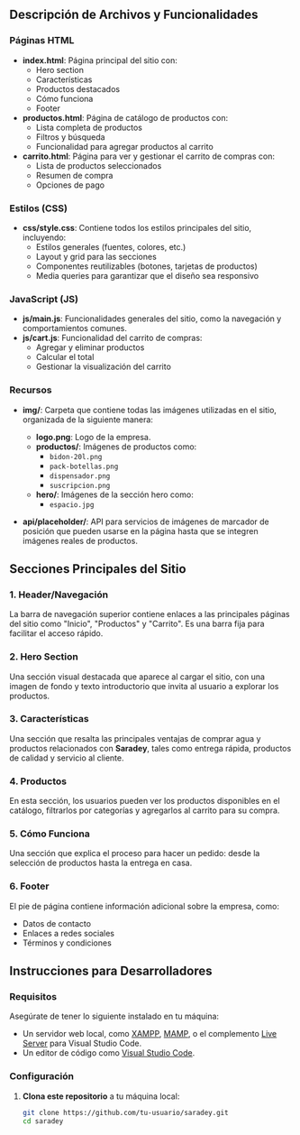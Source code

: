 
## Descripción de Archivos y Funcionalidades

### Páginas HTML
- **index.html**: Página principal del sitio con:
  - Hero section
  - Características
  - Productos destacados
  - Cómo funciona
  - Footer
- **productos.html**: Página de catálogo de productos con:
  - Lista completa de productos
  - Filtros y búsqueda
  - Funcionalidad para agregar productos al carrito
- **carrito.html**: Página para ver y gestionar el carrito de compras con:
  - Lista de productos seleccionados
  - Resumen de compra
  - Opciones de pago

### Estilos (CSS)
- **css/style.css**: Contiene todos los estilos principales del sitio, incluyendo:
  - Estilos generales (fuentes, colores, etc.)
  - Layout y grid para las secciones
  - Componentes reutilizables (botones, tarjetas de productos)
  - Media queries para garantizar que el diseño sea responsivo

### JavaScript (JS)
- **js/main.js**: Funcionalidades generales del sitio, como la navegación y comportamientos comunes.
- **js/cart.js**: Funcionalidad del carrito de compras:
  - Agregar y eliminar productos
  - Calcular el total
  - Gestionar la visualización del carrito

### Recursos
- **img/**: Carpeta que contiene todas las imágenes utilizadas en el sitio, organizada de la siguiente manera:
  - **logo.png**: Logo de la empresa.
  - **productos/**: Imágenes de productos como:
    - `bidon-20l.png`
    - `pack-botellas.png`
    - `dispensador.png`
    - `suscripcion.png`
  - **hero/**: Imágenes de la sección hero como:
    - `espacio.jpg`
  
- **api/placeholder/**: API para servicios de imágenes de marcador de posición que pueden usarse en la página hasta que se integren imágenes reales de productos.

## Secciones Principales del Sitio

### 1. **Header/Navegación**
La barra de navegación superior contiene enlaces a las principales páginas del sitio como "Inicio", "Productos" y "Carrito". Es una barra fija para facilitar el acceso rápido.

### 2. **Hero Section**
Una sección visual destacada que aparece al cargar el sitio, con una imagen de fondo y texto introductorio que invita al usuario a explorar los productos.

### 3. **Características**
Una sección que resalta las principales ventajas de comprar agua y productos relacionados con **Saradey**, tales como entrega rápida, productos de calidad y servicio al cliente.

### 4. **Productos**
En esta sección, los usuarios pueden ver los productos disponibles en el catálogo, filtrarlos por categorías y agregarlos al carrito para su compra.

### 5. **Cómo Funciona**
Una sección que explica el proceso para hacer un pedido: desde la selección de productos hasta la entrega en casa.

### 6. **Footer**
El pie de página contiene información adicional sobre la empresa, como:
  - Datos de contacto
  - Enlaces a redes sociales
  - Términos y condiciones

## Instrucciones para Desarrolladores

### Requisitos
Asegúrate de tener lo siguiente instalado en tu máquina:
- Un servidor web local, como [XAMPP](https://www.apachefriends.org/index.html), [MAMP](https://www.mamp.info/en/), o el complemento [Live Server](https://marketplace.visualstudio.com/items?itemName=ritwickdey.LiveServer) para Visual Studio Code.
- Un editor de código como [Visual Studio Code](https://code.visualstudio.com/).

### Configuración

1. **Clona este repositorio** a tu máquina local:
   ```bash
   git clone https://github.com/tu-usuario/saradey.git
   cd saradey
